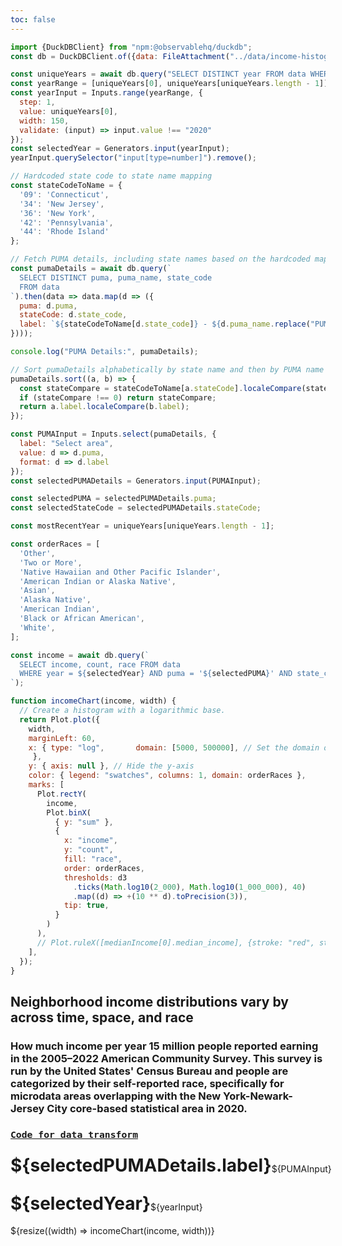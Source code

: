 ```yaml
---
toc: false
---
```


```js
import {DuckDBClient} from "npm:@observablehq/duckdb";
const db = DuckDBClient.of({data: FileAttachment("../data/income-histogram-historical-new-york-area-by-race.parquet")});
```

```js
const uniqueYears = await db.query("SELECT DISTINCT year FROM data WHERE year BETWEEN 2005 AND 2022 ORDER BY year").then(data => data.map(d => d.year));
const yearRange = [uniqueYears[0], uniqueYears[uniqueYears.length - 1]];
const yearInput = Inputs.range(yearRange, {
  step: 1,
  value: uniqueYears[0],
  width: 150,
  validate: (input) => input.value !== "2020"
});
const selectedYear = Generators.input(yearInput);
yearInput.querySelector("input[type=number]").remove();
```


```js
// Hardcoded state code to state name mapping
const stateCodeToName = {
  '09': 'Connecticut',
  '34': 'New Jersey',
  '36': 'New York',
  '42': 'Pennsylvania',
  '44': 'Rhode Island'
};

// Fetch PUMA details, including state names based on the hardcoded map
const pumaDetails = await db.query(`
  SELECT DISTINCT puma, puma_name, state_code
  FROM data
`).then(data => data.map(d => ({
  puma: d.puma,
  stateCode: d.state_code,
  label: `${stateCodeToName[d.state_code]} - ${d.puma_name.replace("PUMA", "").trim()}`
})));

console.log("PUMA Details:", pumaDetails);

// Sort pumaDetails alphabetically by state name and then by PUMA name
pumaDetails.sort((a, b) => {
  const stateCompare = stateCodeToName[a.stateCode].localeCompare(stateCodeToName[b.stateCode]);
  if (stateCompare !== 0) return stateCompare;
  return a.label.localeCompare(b.label);
});
```

```js
const PUMAInput = Inputs.select(pumaDetails, {
  label: "Select area",
  value: d => d.puma,
  format: d => d.label
});
const selectedPUMADetails = Generators.input(PUMAInput);
```

```js
const selectedPUMA = selectedPUMADetails.puma;
const selectedStateCode = selectedPUMADetails.stateCode;
```

```js
const mostRecentYear = uniqueYears[uniqueYears.length - 1];
```

```js
const orderRaces = [
  'Other',
  'Two or More',
  'Native Hawaiian and Other Pacific Islander',
  'American Indian or Alaska Native',
  'Asian',
  'Alaska Native',
  'American Indian',
  'Black or African American',
  'White',
];
```

```js
const income = await db.query(`
  SELECT income, count, race FROM data
  WHERE year = ${selectedYear} AND puma = '${selectedPUMA}' AND state_code = '${selectedStateCode}'
`);
```

<!-- ```js
const medianIncome = await db.query(`
  SELECT
    percentile_cont(0.5) WITHIN GROUP (ORDER BY income) AS median_income
  FROM data, generate_series(1, CAST(count AS BIGINT))
  WHERE year = ${selectedYear} AND puma = '${selectedPUMA}' AND state_code = '${selectedStateCode}';
`);
``` -->

```js
function incomeChart(income, width) {
  // Create a histogram with a logarithmic base.
  return Plot.plot({
    width,
    marginLeft: 60,
    x: { type: "log",       domain: [5000, 500000], // Set the domain of the x-axis to be fixed between 1000 and 500,000
     },
    y: { axis: null }, // Hide the y-axis
    color: { legend: "swatches", columns: 1, domain: orderRaces },
    marks: [
      Plot.rectY(
        income,
        Plot.binX(
          { y: "sum" },
          {
            x: "income",
            y: "count",
            fill: "race",
            order: orderRaces,
            thresholds: d3
              .ticks(Math.log10(2_000), Math.log10(1_000_000), 40)
              .map((d) => +(10 ** d).toPrecision(3)),
            tip: true,
          }
        )
      ),
      // Plot.ruleX([medianIncome[0].median_income], {stroke: "red", strokeWidth: 2})
    ],
  });
}
```

<div class="card"> 
<h2>Neighborhood income distributions vary by across time, space, and race</h2>
<h3>How much income per year 15 million people reported earning in the 2005–2022 American Community Survey. This survey is run by the United States' Census Bureau and people are categorized by their self-reported race, specifically for microdata areas overlapping with the New York-Newark-Jersey City core-based statistical area in 2020.</h3>
<h3>
<code style="font-size: 90%;"><a href="https://github.com/jaanli/exploring_american_community_survey_data/blob/f54a1fa6d4b6ed91e3d08815a2f7322b37622855/american_community_survey/models/public_use_microdata_sample/figures/income-histogram-with-sector-historical-with-race-inflation-adjusted-industry-mapped-newyork-newark-cbsa.sql">Code for data transform</a></code></h3>
<div style="display: flex; align-items: center;"> 
<h1 style="margin-top: 0.5rem;">${selectedPUMADetails.label}</h1> ${PUMAInput} </div> 
<div style="display: flex; align-items: center;"> <h1 style="margin-top: 0.5rem;">${selectedYear}</h1> ${yearInput} </div> 
${resize((width) => incomeChart(income, width))} </div> 